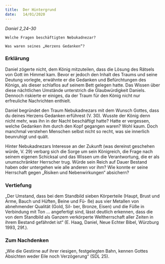 ```yaml
---
title:  Der Hintergrund
date:   14/01/2020
---
```


_Daniel 2,24–30_

`Welche Fragen beschäftigten Nebukadnezar?`

`Was waren seines „Herzens Gedanken“?`

### Erklärung

Daniel zögerte nicht, dem König mitzuteilen, dass die Lösung des Rätsels von Gott im Himmel kam. Bevor er jedoch den Inhalt des Traums und seine Deutung vorlegte, erwähnte er die Gedanken und Befürchtungen des Königs, als dieser schlaflos auf seinem Bett gelegen hatte. Das Wissen über diese nächtlichen Umstände unterstrich die Glaubwürdigkeit Daniels. Dennoch riskierte er einiges, da der Traum für den König nicht nur erfreuliche Nachrichten enthielt.

Daniel begründet den Traum Nebukadnezars mit dem Wunsch Gottes, dass du deines Herzens Gedanken erführest (V. 30). Wusste der König denn nicht mehr, was ihn in der Nacht beschäftigt hatte? Hatte er vergessen, welche Gedanken ihm durch den Kopf gegangen waren? Wohl kaum. Doch manchmal verstehen Menschen selbst nicht so recht, was sie innerlich beunruhigt und quält. 

Hinter Nebukadnezars Interesse an der Zukunft (was dereinst geschehen würde, V. 29) verbarg sich die Sorge um sein Königreich, die Frage nach seinem eigenen Schicksal und das Wissen um die Verantwortung, die er als unumschränkter Herrscher trug. Würde sein Reich auf Dauer Bestand haben oder untergehen wie alle anderen vor ihm? Wie konnte er seine Herrschaft gegen „Risiken und Nebenwirkungen“ absichern?

### Vertiefung

„Der Umstand, dass bei dem Standbild sieben Körperteile (Haupt, Brust und Arme, Bauch und Hüften, Beine und Fü- ße) aus vier Metallen von abnehmender Qualität (Gold, Sil- ber, Bronze, Eisen) und die Füße in Verbindung mit Ton ... angefertigt sind, lässt deutlich erkennen, dass die von dem Standbild als Ganzem verkörperte Weltherrschaft aller Zeiten in ihrem Bestand gefährdet ist“ (E. Haag, Daniel, Neue Echter Bibel, Würzburg 1993, 29f.).
		
### Zum Nachdenken

„Wie die Gestirne auf ihrer riesigen, festgelegten Bahn, kennen Gottes Absichten weder Eile noch Verzögerung“ (SDL 25).
